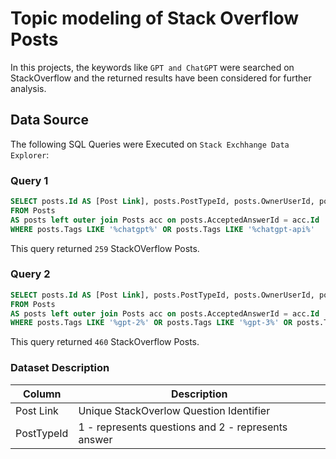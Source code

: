 # Topic modeling of Stack Overflow Posts
In this projects, the keywords like `GPT and ChatGPT` were searched on StackOverflow and the returned results have been considered for further analysis. 
## Data Source
The following SQL Queries were Executed on `Stack Exchhange Data Explorer`:
### Query 1
~~~~sql
SELECT posts.Id AS [Post Link], posts.PostTypeId, posts.OwnerUserId, posts.AcceptedAnswerId AS [Answer Link], posts.Title, posts.Body, posts.CreationDate, posts.ClosedDate, posts.LastEditDate, posts.LastActivityDate, posts.Tags, posts.AnswerCount, posts.CommentCount, posts.Score, posts.ViewCount, posts.FavoriteCount, acc.PostTypeId, acc.OwnerUserId, acc.Body, acc.CreationDate, acc.CommentCount, acc.Score
FROM Posts
AS posts left outer join Posts acc on posts.AcceptedAnswerId = acc.Id
WHERE posts.Tags LIKE '%chatgpt%' OR posts.Tags LIKE '%chatgpt-api%'
~~~~
This query returned `259` StackOVerflow Posts.
### Query 2
~~~~sql
SELECT posts.Id AS [Post Link], posts.PostTypeId, posts.OwnerUserId, posts.AcceptedAnswerId AS [Answer Link], posts.Title, posts.Body, posts.CreationDate, posts.ClosedDate, posts.LastEditDate, posts.LastActivityDate, posts.Tags, posts.AnswerCount, posts.CommentCount, posts.Score, posts.ViewCount, posts.FavoriteCount, acc.PostTypeId, acc.OwnerUserId, acc.Body, acc.CreationDate, acc.CommentCount, acc.Score
FROM Posts
AS posts left outer join Posts acc on posts.AcceptedAnswerId = acc.Id
WHERE posts.Tags LIKE '%gpt-2%' OR posts.Tags LIKE '%gpt-3%' OR posts.Tags LIKE '%gpt-4%'
~~~~
This query returned `460` StackOverflow Posts.
### Dataset Description
| Column | Description |
| ----------- | --------------|
| Post Link | Unique StackOverlow Question Identifier |
| PostTypeId | 1 - represents questions and 2 - represents answer |